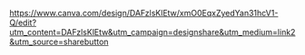 https://www.canva.com/design/DAFzlsKlEtw/xmO0EqxZyedYan31hcV1-Q/edit?utm_content=DAFzlsKlEtw&utm_campaign=designshare&utm_medium=link2&utm_source=sharebutton
